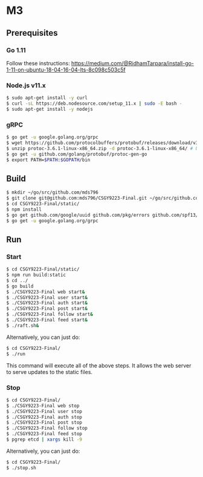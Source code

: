 # M3

## Prerequisites

### Go 1.11
Follow these instructions: https://medium.com/@RidhamTarpara/install-go-1-11-on-ubuntu-18-04-16-04-lts-8c098c503c5f

### Node.js v11.x
```bash
$ sudo apt-get install -y curl
$ curl -sL https://deb.nodesource.com/setup_11.x | sudo -E bash -
$ sudo apt-get install -y nodejs
```

### gRPC
```bash
$ go get -u google.golang.org/grpc
$ wget https://github.com/protocolbuffers/protobuf/releases/download/v3.6.1/protoc-3.6.1-linux-x86_64.zip
$ unzip protoc-3.6.1-linux-x86_64.zip -d protoc-3.6.1-linux-x86_64/ # Update the environment variable PATH to include the path to the protoc binary file.
$ go get -u github.com/golang/protobuf/protoc-gen-go
$ export PATH=$PATH:$GOPATH/bin
```

## Build
```bash
$ mkdir ~/go/src/github.com/mds796
$ git clone git@github.com:mds796/CSGY9223-Final.git ~/go/src/github.com/mds796/CSGY9223-Final
$ cd CSGY9223-Final/static/
$ npm install
$ go get github.com/google/uuid github.com/pkg/errors github.com/spf13/cobra
$ go get -u google.golang.org/grpc
```

## Run

### Start
```bash
$ cd CSGY9223-Final/static/
$ npm run build:static
$ cd ../
$ go build
$ ./CSGY9223-Final web start&
$ ./CSGY9223-Final user start&
$ ./CSGY9223-Final auth start&
$ ./CSGY9223-Final post start&
$ ./CSGY9223-Final follow start&
$ ./CSGY9223-Final feed start&
$ ./raft.sh&
```

Alternatively, you can just do:
```bash
$ cd CSGY9223-Final/
$ ./run
```

This command will execute all of the above steps. It allows the web server to serve updates to the static files.

### Stop
```bash
$ cd CSGY9223-Final/
$ ./CSGY9223-Final web stop
$ ./CSGY9223-Final user stop
$ ./CSGY9223-Final auth stop
$ ./CSGY9223-Final post stop
$ ./CSGY9223-Final follow stop
$ ./CSGY9223-Final feed stop
$ pgrep etcd | xargs kill -9
```

Alternatively, you can just do:
```bash
$ cd CSGY9223-Final/
$ ./stop.sh
```